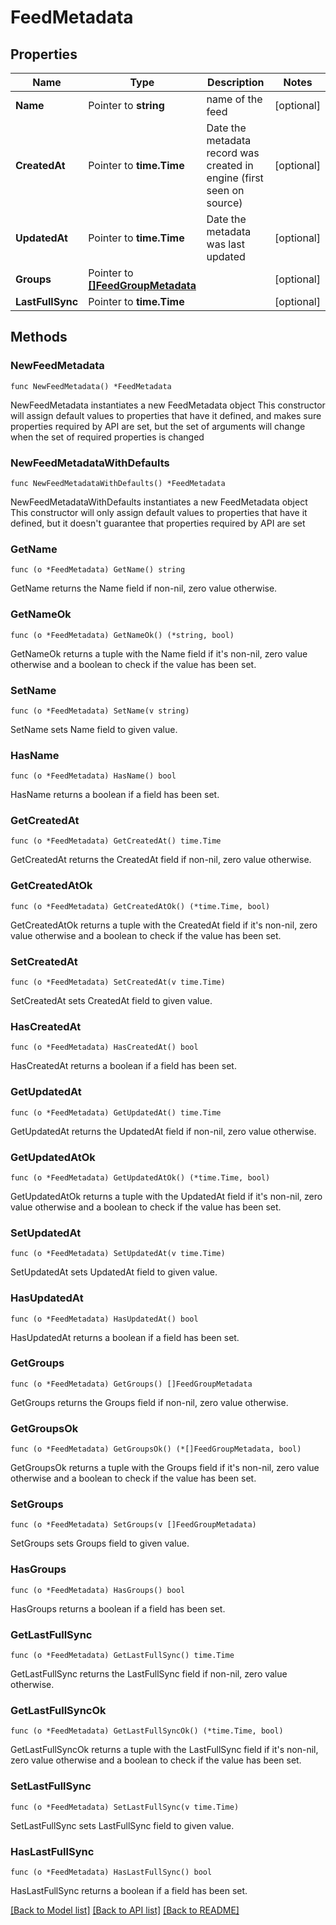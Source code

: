 # FeedMetadata

## Properties

Name | Type | Description | Notes
------------ | ------------- | ------------- | -------------
**Name** | Pointer to **string** | name of the feed | [optional] 
**CreatedAt** | Pointer to **time.Time** | Date the metadata record was created in engine (first seen on source) | [optional] 
**UpdatedAt** | Pointer to **time.Time** | Date the metadata was last updated | [optional] 
**Groups** | Pointer to [**[]FeedGroupMetadata**](FeedGroupMetadata.md) |  | [optional] 
**LastFullSync** | Pointer to **time.Time** |  | [optional] 

## Methods

### NewFeedMetadata

`func NewFeedMetadata() *FeedMetadata`

NewFeedMetadata instantiates a new FeedMetadata object
This constructor will assign default values to properties that have it defined,
and makes sure properties required by API are set, but the set of arguments
will change when the set of required properties is changed

### NewFeedMetadataWithDefaults

`func NewFeedMetadataWithDefaults() *FeedMetadata`

NewFeedMetadataWithDefaults instantiates a new FeedMetadata object
This constructor will only assign default values to properties that have it defined,
but it doesn't guarantee that properties required by API are set

### GetName

`func (o *FeedMetadata) GetName() string`

GetName returns the Name field if non-nil, zero value otherwise.

### GetNameOk

`func (o *FeedMetadata) GetNameOk() (*string, bool)`

GetNameOk returns a tuple with the Name field if it's non-nil, zero value otherwise
and a boolean to check if the value has been set.

### SetName

`func (o *FeedMetadata) SetName(v string)`

SetName sets Name field to given value.

### HasName

`func (o *FeedMetadata) HasName() bool`

HasName returns a boolean if a field has been set.

### GetCreatedAt

`func (o *FeedMetadata) GetCreatedAt() time.Time`

GetCreatedAt returns the CreatedAt field if non-nil, zero value otherwise.

### GetCreatedAtOk

`func (o *FeedMetadata) GetCreatedAtOk() (*time.Time, bool)`

GetCreatedAtOk returns a tuple with the CreatedAt field if it's non-nil, zero value otherwise
and a boolean to check if the value has been set.

### SetCreatedAt

`func (o *FeedMetadata) SetCreatedAt(v time.Time)`

SetCreatedAt sets CreatedAt field to given value.

### HasCreatedAt

`func (o *FeedMetadata) HasCreatedAt() bool`

HasCreatedAt returns a boolean if a field has been set.

### GetUpdatedAt

`func (o *FeedMetadata) GetUpdatedAt() time.Time`

GetUpdatedAt returns the UpdatedAt field if non-nil, zero value otherwise.

### GetUpdatedAtOk

`func (o *FeedMetadata) GetUpdatedAtOk() (*time.Time, bool)`

GetUpdatedAtOk returns a tuple with the UpdatedAt field if it's non-nil, zero value otherwise
and a boolean to check if the value has been set.

### SetUpdatedAt

`func (o *FeedMetadata) SetUpdatedAt(v time.Time)`

SetUpdatedAt sets UpdatedAt field to given value.

### HasUpdatedAt

`func (o *FeedMetadata) HasUpdatedAt() bool`

HasUpdatedAt returns a boolean if a field has been set.

### GetGroups

`func (o *FeedMetadata) GetGroups() []FeedGroupMetadata`

GetGroups returns the Groups field if non-nil, zero value otherwise.

### GetGroupsOk

`func (o *FeedMetadata) GetGroupsOk() (*[]FeedGroupMetadata, bool)`

GetGroupsOk returns a tuple with the Groups field if it's non-nil, zero value otherwise
and a boolean to check if the value has been set.

### SetGroups

`func (o *FeedMetadata) SetGroups(v []FeedGroupMetadata)`

SetGroups sets Groups field to given value.

### HasGroups

`func (o *FeedMetadata) HasGroups() bool`

HasGroups returns a boolean if a field has been set.

### GetLastFullSync

`func (o *FeedMetadata) GetLastFullSync() time.Time`

GetLastFullSync returns the LastFullSync field if non-nil, zero value otherwise.

### GetLastFullSyncOk

`func (o *FeedMetadata) GetLastFullSyncOk() (*time.Time, bool)`

GetLastFullSyncOk returns a tuple with the LastFullSync field if it's non-nil, zero value otherwise
and a boolean to check if the value has been set.

### SetLastFullSync

`func (o *FeedMetadata) SetLastFullSync(v time.Time)`

SetLastFullSync sets LastFullSync field to given value.

### HasLastFullSync

`func (o *FeedMetadata) HasLastFullSync() bool`

HasLastFullSync returns a boolean if a field has been set.


[[Back to Model list]](../README.md#documentation-for-models) [[Back to API list]](../README.md#documentation-for-api-endpoints) [[Back to README]](../README.md)



